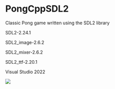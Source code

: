 # PongCppSDL2
Classic Pong game written using the SDL2 library

SDL2-2.24.1

SDL2_image-2.6.2

SDL2_mixer-2.6.2

SDL2_ttf-2.20.1

Visual Studio 2022

![](https://imgur.com/cmKyD5a.png)
